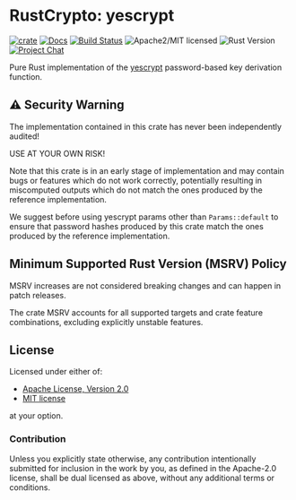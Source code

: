 # RustCrypto: yescrypt

[![crate][crate-image]][crate-link]
[![Docs][docs-image]][docs-link]
[![Build Status][build-image]][build-link]
![Apache2/MIT licensed][license-image]
![Rust Version][rustc-image]
[![Project Chat][chat-image]][chat-link]

Pure Rust implementation of the [yescrypt] password-based key derivation function.

## ⚠️ Security Warning

The implementation contained in this crate has never been independently audited!

USE AT YOUR OWN RISK!

Note that this crate is in an early stage of implementation and may contain bugs or features which
do not work correctly, potentially resulting in miscomputed outputs which do not match the ones
produced by the reference implementation.

We suggest before using yescrypt params other than `Params::default` to ensure that password hashes
produced by this crate match the ones produced by the reference implementation.

## Minimum Supported Rust Version (MSRV) Policy

MSRV increases are not considered breaking changes and can happen in patch releases.

The crate MSRV accounts for all supported targets and crate feature combinations, excluding
explicitly unstable features.

## License

Licensed under either of:

- [Apache License, Version 2.0](https://www.apache.org/licenses/LICENSE-2.0)
- [MIT license](https://opensource.org/licenses/MIT)

at your option.

### Contribution

Unless you explicitly state otherwise, any contribution intentionally submitted
for inclusion in the work by you, as defined in the Apache-2.0 license, shall be
dual licensed as above, without any additional terms or conditions.

[//]: # (badges)

[crate-image]: https://img.shields.io/crates/v/yescrypt
[crate-link]: https://crates.io/crates/yescrypt
[docs-image]: https://docs.rs/yescrypt/badge.svg
[docs-link]: https://docs.rs/yescrypt/
[license-image]: https://img.shields.io/badge/license-Apache2.0/MIT-blue.svg
[rustc-image]: https://img.shields.io/badge/rustc-1.86+-blue.svg
[chat-image]: https://img.shields.io/badge/zulip-join_chat-blue.svg
[chat-link]: https://rustcrypto.zulipchat.com/#narrow/stream/260046-password-hashes
[build-image]: https://github.com/RustCrypto/password-hashes/actions/workflows/yescrypt.yml/badge.svg
[build-link]: https://github.com/RustCrypto/password-hashes/actions/workflows/yescrypt.yml 

[//]: # (links)

[yescrypt]: https://www.openwall.com/yescrypt/
